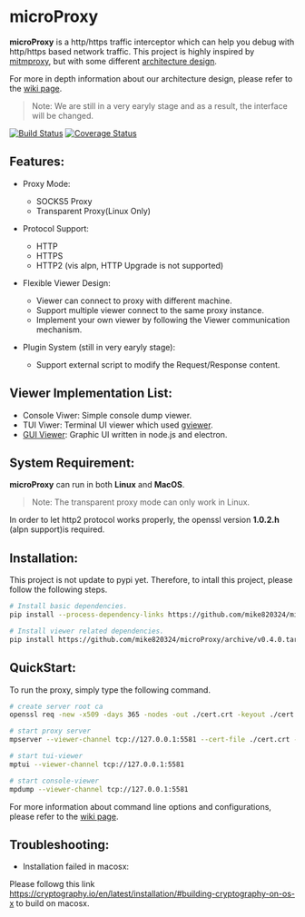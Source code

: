 # microProxy

**microProxy** is a http/https traffic interceptor which can help you debug with http/https based network traffic.
This project is highly inspired by [mitmproxy](https://github.com/mitmproxy/mitmproxy),
but with some different [architecture design](https://github.com/mike820324/microProxy/wiki/System-Architecture).


For more in depth information about our architecture design, please refer to the [wiki page](https://github.com/mike820324/microProxy/wiki).
> Note: We are still in a very earyly stage and as a result, the interface will be changed.

[![Build Status](https://travis-ci.org/mike820324/microProxy.svg?branch=master)](https://travis-ci.org/mike820324/microProxy)
[![Coverage Status](https://coveralls.io/repos/github/mike820324/microProxy/badge.svg?branch=master)](https://coveralls.io/github/mike820324/microProxy?branch=master) 

## Features:
- Proxy Mode:
  - SOCKS5 Proxy
  - Transparent Proxy(Linux Only)

- Protocol Support:
    - HTTP
    - HTTPS
    - HTTP2 (vis alpn, HTTP Upgrade is not supported)

- Flexible Viewer Design:
    - Viewer can connect to proxy with different machine.
    - Support multiple viewer connect to the same proxy instance.
    - Implement your own viewer by following the Viewer communication mechanism.

- Plugin System (still in very earyly stage):
    - Support external script to modify the Request/Response content. 

## Viewer Implementation List:
- Console Viwer: Simple console dump viewer.
- TUI Viwer: Terminal UI viewer which used [gviewer](https://github.com/chhsiao90/gviewer).
- [GUI Viewer](https://github.com/mike820324/microProxy-GUI): Graphic UI written in node.js and electron.

## System Requirement:
**microProxy** can run in both **Linux** and **MacOS**.
> Note: The transparent proxy mode can only work in Linux.

In order to let http2 protocol works properly, the openssl version **1.0.2.h** (alpn support)is required.

## Installation:

This project is not update to pypi yet.
Therefore, to intall this project, please follow the following steps.

```bash
# Install basic dependencies.
pip install --process-dependency-links https://github.com/mike820324/microProxy/archive/v0.4.0.tar.gz#egg=microProxy

# Install viewer related dependencies.
pip install https://github.com/mike820324/microProxy/archive/v0.4.0.tar.gz#egg=microProxy[viewer]
```

## QuickStart:
To run the proxy, simply type the following command.

```bash
# create server root ca
openssl req -new -x509 -days 365 -nodes -out ./cert.crt -keyout ./cert.key

# start proxy server
mpserver --viewer-channel tcp://127.0.0.1:5581 --cert-file ./cert.crt --key-file ./cert.key

# start tui-viewer
mptui --viewer-channel tcp://127.0.0.1:5581

# start console-viewer
mpdump --viewer-channel tcp://127.0.0.1:5581
```

For more information about command line options and configurations,
please refer to the [wiki page](https://github.com/mike820324/microProxy/wiki/Command-Line-Options-and-Config-Files).

## Troubleshooting:

- Installation failed in macosx:

Please followg this link https://cryptography.io/en/latest/installation/#building-cryptography-on-os-x to build on macosx.
